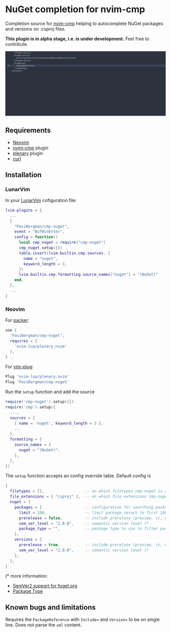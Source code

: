 # NuGet completion for nvim-cmp

Completion source for [nvim-cmp](https://github.com/hrsh7th/nvim-cmp) helping to
autocomplete NuGet packages and versions on .csproj files.

**This plugin is in alpha stage, i.e. is under development.**
Feel free to contribute.

![cmp-nuget in action](./assets/cmp-nuget.gif?raw=true)

## Requirements

- [Neovim](https://gitub.com/neovim/neovim)
- [nvim-cmp](https://github.com/hrsh7th/nvim-cmp) plugin
- [plenary](https://github.com/nvim-lua/plenary.nvim) plugin
- [curl](https://curl.se)

## Installation

### LunarVim

In your [LunarVim](https://lunarvim.org) cofiguration file:

```lua
lvim.plugins = {
  ...
  {
    "PasiBergman/cmp-nuget",
    event = "BufWinEnter",
    config = function()
      local cmp_nuget = require("cmp-nuget")
      cmp_nuget.setup({})
      table.insert(lvim.builtin.cmp.sources, {
        name = "nuget",
        keyword_length = 3,
      })
      lvim.builtin.cmp.formatting.source_names["nuget"] = "(NuGet)"
    end,
  },
  ...
}
```

### Neovim

For [packer](https://github.com/wbthomason/packer.nvim):

```lua
use {
  'PasiBergman/cmp-nuget',
  requires = {
    'nvim-lua/plenary.nvim'
  },
}
```

For [vim-plug](https://github.com/junegunn/vim-plug):

```lua
Plug 'nvim-lua/plenary.nvim'
Plug 'PasiBergman/cmp-nuget'
```

Run the `setup` function and add the source

```lua
require('cmp-nuget').setup({})
require('cmp').setup({
  ...,
  sources = {
    { name = 'nuget', keyword_length = 3 },
    ...
  },
  formatting = {
    source_names = {
      nuget = "(NuGet)",
    },
  },
})
```

The `setup` function accepts an config override table. Default config is

```lua
{
  filetypes = {},                  -- on which filetypes cmp-nuget is active
  file_extensions = { "csproj" },  -- on which file extensions cmp-nuget is active
  nuget = {
    packages = {                   -- configuration for searching packages
      limit = 100,                 -- limit package serach to first 100 packages
      prerelease = false,          -- include prerelase (preview, rc, etc.) packages
      sem_ver_level = "2.0.0",     -- semantic version level (*
      package_type = "",           -- package type to use to filter packages (*
    },
    versions = {
      prerelease = true,           -- include prerelase (preview, rc, etc.) versions
      sem_ver_level = "2.0.0",     -- semantic version level (*
    },
  },
}
```

(\* more information:

- [SemVer2 support for fuget.org](https://github.com/NuGet/Home/wiki/SemVer2-support-for-nuget.org-%28server-side%29)
- [Package Type](https://github.com/NuGet/Home/wiki/Package-Type-%5BPacking%5D)

## Known bugs and limitations

Requires the `PackageReference` with `Include=` and `Version=` to be on single line.
Does not parse the `xml` content.
